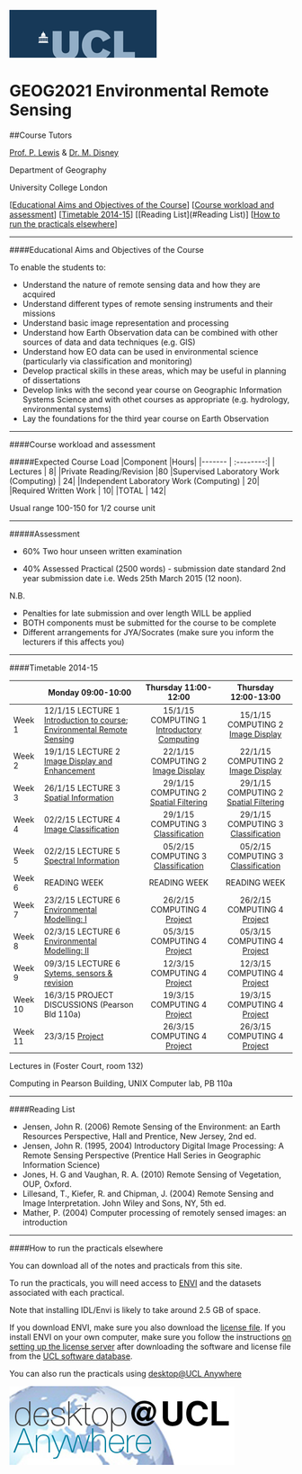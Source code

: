 ![UCL](images/ucl_logo.png)

# GEOG2021 Environmental Remote Sensing

##Course Tutors

[Prof. P. Lewis](http://www2.geog.ucl.ac.uk/~plewis) & [Dr. M. Disney](http://www.geog.ucl.ac.uk/about-the-department/people/academic-staff/mat-disney)

Department of Geography
    
University College London
    

[[Educational Aims and Objectives of the Course](#Education)]  [[Course workload and assessment](#workload)] [[Timetable 2014-15](#Timetable)] [[Reading List](#Reading List)] [[How to run the practicals elsewhere](#elsewhere)]

-----------------------------------


####<a name="Education">Educational Aims and Objectives of the Course</a>

 To enable the students to: 
 
+ Understand the nature of remote sensing data and how they are acquired
+ Understand different types of remote sensing instruments and their missions
+ Understand basic image representation and processing
+ Understand how Earth Observation data can be combined with other sources of data and data techniques (e.g. GIS)
+ Understand how EO data can be used in environmental science (particularly via classification and monitoring)
+ Develop practical skills in these areas, which may be useful in planning of dissertations
+ Develop links with the second year course on Geographic Information Systems Science and with othet courses as appropriate (e.g. hydrology, environmental systems)
+ Lay the foundations for the third year course on Earth Observation

-----------------------------------


####<a name="workload">Course workload and assessment</a>

#####Expected Course Load
|Component 	|Hours|
|-------  | :--------:|
| Lectures | 	8|
|Private Reading/Revision 	|80
|Supervised Laboratory Work (Computing) |	24|
|Independent Laboratory Work (Computing) |	20|
|Required Written Work |	10|
|TOTAL |	142|

Usual range 100-150 for 1/2 course unit 


-----------------------------------


#####Assessment

+ 60% Two hour unseen written examination

+ 40% Assessed Practical (2500 words) - submission date standard 2nd year submission date i.e. Weds 25th March 2015 (12 noon).

N.B.

- Penalties for late submission and over length WILL be applied
- BOTH components must be submitted for the course to be complete
- Different arrangements for JYA/Socrates (make sure you inform the lecturers if this affects you)

-----------------------------------


####<a name="Timetable">Timetable 2014-15</a>


|  | Monday 09:00-10:00 | Thursday 11:00-12:00 | Thursday 12:00-13:00 |
| -------------------|  -------------------| :-----------------: | :------------------: |
| Week 1 | 12/1/15 LECTURE 1 [Introduction to course; Environmental Remote Sensing](lecture1.ppt) | 15/1/15 COMPUTING 1 [Introductory Computing](basicUnixFileMgr)|15/1/15 COMPUTING 2 [Image Display](ImageDisplay.ipynb)|
| Week 2 | 19/1/15 LECTURE 2 [Image Display and Enhancement](lecture2.ppt) | 22/1/15 COMPUTING 2 [Image Display](ImageDisplay.ipynb)| 22/1/15 COMPUTING 2 [Image Display](ImageDisplay.ipynb)|
| Week 3 | 26/1/15 LECTURE 3 [Spatial Information](lecture5.ppt) | 29/1/15 COMPUTING 2 [Spatial Filtering](practical2)| 29/1/15 COMPUTING 2 [Spatial Filtering](practical2)|
| Week 4 | 02/2/15 LECTURE 4 [Image Classification](lecture4.ppt) | 29/1/15 COMPUTING 3 [Classification](practical3)| 29/1/15 COMPUTING 3 [Classification](practical3)|
| Week 5 | 02/2/15 LECTURE 5 [Spectral Information](lecture3.ppt) | 05/2/15 COMPUTING 3 [Classification](practical3)| 05/2/15 COMPUTING 3 [Classification](practical3)|
| Week 6 | READING WEEK | READING WEEK | READING WEEK |
| Week 7 | 23/2/15 LECTURE 6 [Environmental Modelling: I](modelling1.ppt) | 26/2/15 COMPUTING 4 [Project](project)| 26/2/15 COMPUTING 4 [Project](project)|
| Week 8 | 02/3/15 LECTURE 6 [Environmental Modelling: II](modelling2.ppt) | 05/3/15 COMPUTING 4 [Project](project)| 05/3/15 COMPUTING 4 [Project](project)|
| Week 9 | 09/3/15 LECTURE 6 [Sytems, sensors & revision](lecture8.ppt) | 12/3/15 COMPUTING 4 [Project](project)| 12/3/15 COMPUTING 4 [Project](project)|
| Week 10 | 16/3/15 PROJECT DISCUSSIONS (Pearson Bld 110a)| 19/3/15 COMPUTING 4 [Project](project)| 19/3/15 COMPUTING 4 [Project](project)|
| Week 11 | 23/3/15 [Project](project)| 26/3/15 COMPUTING 4 [Project](project)| 26/3/15 COMPUTING 4 [Project](project)|


Lectures in (Foster Court, room 132)

Computing in Pearson Building, UNIX Computer lab, PB 110a 


-----------------------------------


####<a name="Reading List">Reading List</a>

- Jensen, John R. (2006) Remote Sensing of the Environment: an Earth Resources Perspective, Hall and Prentice, New Jersey, 2nd ed.
- Jensen, John R. (1995, 2004) Introductory Digital Image Processing: A Remote Sensing Perspective (Prentice Hall Series in Geographic Information Science)
- Jones, H. G and Vaughan, R. A. (2010) Remote Sensing of Vegetation, OUP, Oxford.
- Lillesand, T., Kiefer, R. and Chipman, J. (2004) Remote Sensing and Image Interpretation. John Wiley and Sons, NY, 5th ed.
- Mather, P. (2004) Computer processing of remotely sensed images: an introduction 


-----------------------------------



####<a name="elsewhere">How to run the practicals elsewhere</a>

You can download all of the notes and practicals from this site.

To run the practicals, you will need access to [ENVI](http://swdb.ucl.ac.uk/package/view/id/142?filter=envi) and the datasets associated with each practical.

Note that installing IDL/Envi is likely to take around 2.5 GB of space.

If you download ENVI, make sure you also download the [license file](http://swdb.ucl.ac.uk/package/download/id/142/fileId/1539). If you install ENVI on your own computer, make sure you follow the instructions [on setting up the license server](http://www.exelisvis.com/Support/HelpArticlesDetail/TabId/219/ArtMID/900/ArticleID/4660/4660.aspx) after downloading the software and license file from the [UCL software database](http://swdb.ucl.ac.uk).

You can also run the practicals using [desktop@UCL Anywhere](http://www.ucl.ac.uk/isd/services/desktops/students/desktop-anywhere)

![desktop@UCL Anywhere](images/desktop-ucl-anywhere-logo-globe.jpg)
